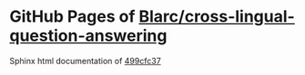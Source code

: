 GitHub Pages of [Blarc/cross-lingual-question-answering](https://github.com/Blarc/cross-lingual-question-answering.git)
===
Sphinx html documentation of [499cfc37](https://github.com/Blarc/cross-lingual-question-answering/tree/499cfc37fb9590a57f005ab524ec64546c69f305)
